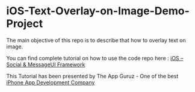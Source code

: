 iOS-Text-Overlay-on-Image-Demo-Project
======================================

The main objective of this repo is to describe that how to overlay text on image.




You can find complete tutorial on how to use the code repo here : <a href="http://www.theappguruz.com/tutorial/ios-text-overlay-image/">iOS – Social & MessageUI Framework</a>

This Tutorial has been presented by The App Guruz - One of the best <a href="iOS – Text Overlay on Image">iPhone App Development Company</a>
